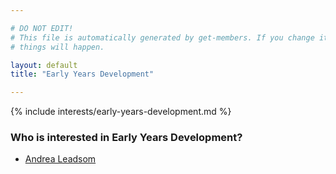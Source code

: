 ```yaml
---

# DO NOT EDIT!
# This file is automatically generated by get-members. If you change it, bad
# things will happen.

layout: default
title: "Early Years Development"

---
```


{% include interests/early-years-development.md %}

### Who is interested in Early Years Development?


* [Andrea Leadsom](members/andrea-leadsom.html)
